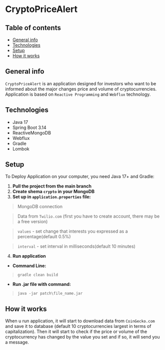 # CryptoPriceAlert
## Table of contents
* [General info](#general-info)
* [Technologies](#technologies)
* [Setup](#setup)
* [How it works](#how-it-works)
## General info
`CryptoPriceAlert` is an application designed for investors
who want to be informed about the major changes price and volume
of cryptocurrencies. Application is based on `Reactive Programming` 
and `Webflux` technology.


## Technologies
* Java 17
* Spring Boot 3.14
* ReactiveMongoDB
* Webflux
* Gradle
* Lombok

## Setup
To Deploy Application on your computer, you need Java 17+ and Gradle:

1. **Pull the project from the main branch**
2. **Create shema `crypto` in your MongoDB**
3. **Set up in `application.properties` file:**
> MongoDB connection

> Data from `Twilio.com` (first you have to create account, there may be a free version)

> `values` - set change that interests you expressed as a percentage(default 0.5%)

> `interval` - set interval in milliseconds(default 10 minutes)

4. **Run application**
 - **Command Line:**
>`gradle clean build`

 - **Run .jar file with command:**
>`java -jar patch\file_name.jar`

## How it works

When u run application, it will start to download data from `CoinGecko.com` 
and save it to database (default 10 cryptocurrencies largest in terms of capitalization).
Then it will start to check if the price or volume
of the cryptocurrency has changed by the value you set and if so, it will send you a message.


